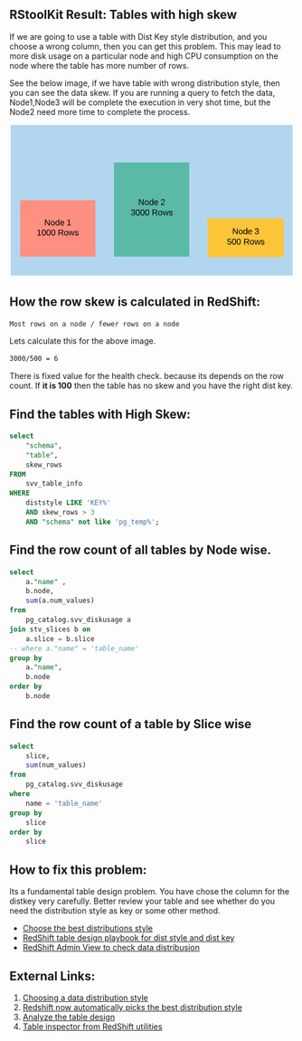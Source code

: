 
## RStoolKit Result: Tables with high skew

If we are going to use a table with Dist Key style distribution, and you choose a wrong column, then you can get this problem. This may lead to more disk usage on a particular node and high CPU consumption on the node where the table has more number of rows. 

See the below image, if we have table with wrong distribution style, then you can see the data skew. If you are running a query to fetch the data, Node1,Node3 will be complete the execution in very shot time, but the Node2 need more time to complete the process.

![/src/img/tableskew.png](/src/img/tableskew.png)

## How the row skew is calculated in RedShift:

```bash
Most rows on a node / fewer rows on a node
```

Lets calculate this for the above image.

```bash
3000/500 = 6
```

There is fixed value for the health check. because its depends on the row count. If **it is 100** then the table has no skew and you have the right dist key.

## Find the tables with High Skew:

```sql
select
	"schema",
	"table",
	skew_rows
FROM
	svv_table_info
WHERE
	diststyle LIKE 'KEY%'
	AND skew_rows > 3
	AND "schema" not like 'pg_temp%';
```

## Find the row count of all tables by Node wise.

```sql
select
	a."name" ,
	b.node,
	sum(a.num_values)
from
	pg_catalog.svv_diskusage a
join stv_slices b on
	a.slice = b.slice
-- where a."name" = 'table_name'
group by
	a."name",
	b.node
order by
	b.node
```

## Find the row count of a table by Slice wise

```sql
select
	slice,
	sum(num_values)
from
	pg_catalog.svv_diskusage
where
	name = 'table_name'
group by
	slice
order by
	slice
```

## How to fix this problem:

Its a fundamental table design problem. You have chose the column for the distkey very carefully. Better review your table and see whether do you need the distribution style as key or some other method.   

- [Choose the best distributions style](https://docs.aws.amazon.com/redshift/latest/dg/c_best-practices-best-dist-key.html)
- [RedShift table design playbook for dist style and dist key](https://aws.amazon.com/blogs/big-data/amazon-redshift-engineerings-advanced-table-design-playbook-distribution-styles-and-distribution-keys/)
- [RedShift Admin View to check data distribusion](https://github.com/awslabs/amazon-redshift-utils/blob/master/src/AdminViews/v_check_data_distribution.sql)

## External Links:

1. [Choosing a data distribution style](https://docs.aws.amazon.com/redshift/latest/dg/t_Distributing_data.html)
2. [Redshift now automatically picks the best distribution style](https://aws.amazon.com/about-aws/whats-new/2019/03/amazon-redshift-now-automatically-picks-the-best-distribution-st/)
3. [Analyze the table design](https://docs.aws.amazon.com/redshift/latest/dg/c_analyzing-table-design.html)
4. [Table inspector from RedShift utilities](https://github.com/awslabs/amazon-redshift-utils/blob/master/src/AdminScripts/table_inspector.sql)